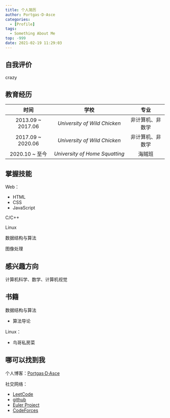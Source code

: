 ```yaml
---
title: 个人简历
author: Portgas·D·Asce
categories:
  - [Profile]
tags:
  - Something About Me
top: -999
date: 2021-02-19 11:29:03
---
```

## 自我评价
crazy
## 教育经历
|时间|学校|专业|
|:-:| :-: | :-: |
|$2013.09$ ~ $2017.06$| $University\ of\ Wild\ Chicken$ | 非计算机、非数学
|$2017.09$ ~ $2020.06$| $University\ of\ Wild\ Chicken$ | 非计算机、非数学
|$2020.10$ ~ 至今| $University\ of\ Home\ Squatting$ | 海贼班

## 掌握技能
Web：
- HTML
- CSS
- JavaScript

C/C++

Linux

数据结构与算法

图像处理

## 感兴趣方向
计算机科学、数学、计算机视觉

## 书籍
数据结构与算法
- 算法导论

Linux：
- 鸟哥私房菜

## 哪可以找到我
个人博客：[Portgas·D·Asce](http://101.200.202.190/)

社交网络：
- [LeetCode]()
- [github]()
- [Euler Project]()
- [CodeForces]()


